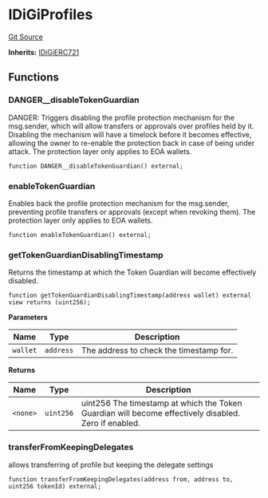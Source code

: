 # IDiGiProfiles
[Git Source](https://github.com/digiv3rse/protocol-contracts/blob/78826068117a4eb9f5d01837d2d88deb72b92ea0/contracts/misc/PermissionlessCreator.sol)

**Inherits:**
[IDiGiERC721](/contracts/misc/PermissionlessCreator.sol/interface.IDiGiERC721.md)


## Functions
### DANGER__disableTokenGuardian

DANGER: Triggers disabling the profile protection mechanism for the msg.sender, which will allow
transfers or approvals over profiles held by it.
Disabling the mechanism will have a timelock before it becomes effective, allowing the owner to re-enable
the protection back in case of being under attack.
The protection layer only applies to EOA wallets.


```solidity
function DANGER__disableTokenGuardian() external;
```

### enableTokenGuardian

Enables back the profile protection mechanism for the msg.sender, preventing profile transfers or
approvals (except when revoking them).
The protection layer only applies to EOA wallets.


```solidity
function enableTokenGuardian() external;
```

### getTokenGuardianDisablingTimestamp

Returns the timestamp at which the Token Guardian will become effectively disabled.


```solidity
function getTokenGuardianDisablingTimestamp(address wallet) external view returns (uint256);
```
**Parameters**

|Name|Type|Description|
|----|----|-----------|
|`wallet`|`address`|The address to check the timestamp for.|

**Returns**

|Name|Type|Description|
|----|----|-----------|
|`<none>`|`uint256`|uint256 The timestamp at which the Token Guardian will become effectively disabled. Zero if enabled.|


### transferFromKeepingDelegates

allows transferring of profile but keeping the delegate settings


```solidity
function transferFromKeepingDelegates(address from, address to, uint256 tokenId) external;
```

